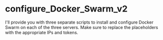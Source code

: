 # configure_Docker_Swarm_v2
I'll provide you with three separate scripts to install and configure Docker Swarm on each of the three servers. Make sure to replace the placeholders with the appropriate IPs and tokens.
